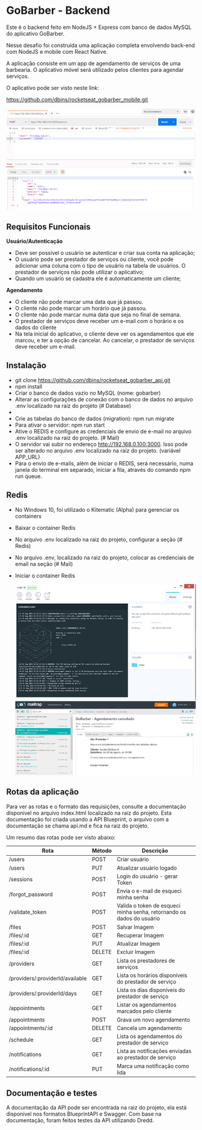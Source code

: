 # GoBarber - Backend

Este é o backend feito em NodeJS + Express com banco de dados MySQL do aplicativo GoBarber.

Nesse desafio foi construída uma aplicação completa envolvendo back-end com NodeJS e mobile com React Native.

A aplicação consiste em um app de agendamento de serviços de uma barbearia. O aplicativo móvel será utilizado pelos clientes para agendar serviços.

O aplicativo pode ser visto neste link:

https://github.com/dbins/rocketseat_gobarber_mobile.git


![Backend](imagens/backend.png)

## Requisitos Funcionais

**Usuário/Autenticação**

- Deve ser possível o usuário se autenticar e criar sua conta na aplicação;
- O usuário pode ser prestador de serviços ou cliente, você pode adicionar uma  coluna com o tipo de usuário na tabela de usuários. O prestador de serviços não pode utilizar o aplicativo;
- Quando um usuário se cadastra ele é automaticamente um cliente;

**Agendamento**

- O cliente não pode marcar uma data que já passou.
- O cliente não pode marcar um horário que já passou.
- O cliente não pode marcar numa data que seja no final de semana.
- O prestador de serviços deve receber um e-mail com o horário e os dados do cliente
- Na tela inicial do aplicativo, o cliente deve ver os agendamentos que ele marcou, e ter a opção de cancelar. Ao cancelar, o prestador de serviços deve receber um e-mail.

## Instalação

- git clone https://github.com/dbins/rocketseat_gobarber_api.git
- npm install
- Criar o banco de dados vazio no MySQL (nome: gobarber)
- Alterar as configurações de conexão com o banco de dados no arquivo .env localizado na raiz do projeto (# Database)
- 
- Crie as tabelas do banco de dados (migration): npm run migrate
- Para ativar o servidor: npm run start
- Ative o REDIS e configure as credenciais de envio de e-mail no arquivo .env localizado na raiz do projeto. (# Mail)
- O servidor vai subir no endereço http://192.168.0.100:3000. Isso pode ser alterado no arquivo .env localizado na raiz do projeto. (variável APP_URL)
- Para o envio de e-mails, além de iniciar o REDIS, será necessário, numa janela do terminal em separado, iniciar a fila, através do comando npm run queue.

## Redis

- No Windows 10, foi utilizado o Kitematic (Alpha) para gerenciar os containers
- Baixar o container Redis
- No arquivo .env localizado na raiz do projeto, configurar a seção (# Redis)
- No arquivo .env, localizado na raiz do projeto, colocar as credenciais de email na seção (# Mail)
- Iniciar o container Redis

  ![Redis](imagens/redis.png)
  ![Mailtrap.io](imagens/redis2.png)

## Rotas da aplicação

Para ver as rotas e o formato das requisições, consulte a documentação disponível no arquivo index.html localizado na raiz do projeto. Esta documentação foi criada usando a API Blueprint, o arquivo com a documentação se chama api.md e fica na raiz do projeto.

Um resumo das rotas pode ser visto abaixo:

| Rota                             | Método | Descrição                                                             |
| -------------------------------- | ------ | --------------------------------------------------------------------- |
| /users                           | POST   | Criar usuário                                                         |
| /users                           | PUT    | Atualizar usuário logado                                              |
| /sessions                        | POST   | Login do usuário - gerar Token                                        |
| /forgot_password                 | POST   | Envia o e-mail de esqueci minha senha                                 |
| /validate_token                  | POST   | Valida o token de esqueci minha senha, retornando os dados do usuário |
| /files                           | POST   | Salvar Imagem                                                         |
| /files/:id                       | GET    | Recuperar Imagem                                                      |
| /files/:id                       | PUT    | Atualizar Imagem                                                      |
| /files/:id                       | DELETE | Excluir Imagem                                                        |
| /providers                       | GET    | Lista os prestadores de serviços                                      |
| /providers/:providerId/available | GET    | Lista os horários disponíveis do prestador de serviço                 |
| /providers/:providerId/days      | GET    | Lista os dias disponíveis do prestador de serviço                     |
| /appointments                    | GET    | Listar os agendamentos marcados pelo cliente                          |
| /appointments                    | POST   | Grava um novo agendamento                                             |
| /appointments/:id                | DELETE | Cancela um agendamento                                                |
| /schedule                        | GET    | Lista os agendamentos do prestador de serviço                         |
| /notifications                   | GET    | Lista as notificações enviadas ao prestador de serviço                |
| /notifications/:id               | PUT    | Marca uma notificação como lida                                       |

## Documentação e testes

A documentação da API pode ser encontrada na raiz do projeto, ela está disponível nos formatos  BlueprintAPI e Swagger. Com base na documentação, foram feitos testes da API utilizando Dredd.
